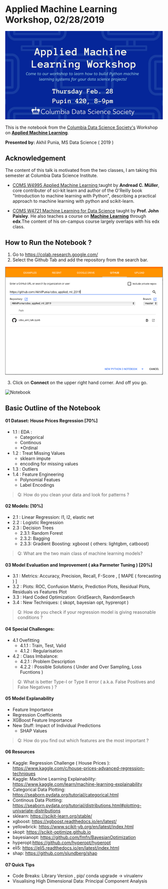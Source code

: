 # Applied Machine Learning Workshop, 02/28/2019

![Workshop Poster](/fig/workshop_poster.jpg)

This is the notebook from the [Columbia Data Science Society's](https://www.facebook.com/cdsscu/) Workshop on [**Applied Machine Learning**](https://www.facebook.com/events/247226822888651/).

**Presented by:** Akhil Punia, MS Data Science ( 2019 )

## Acknowledgement
The content of this talk is motivated from the two classes, I am taking this semester at Columbia Data Science Institute.

- [COMS W4995 Applied Machine Learning ](http://www.cs.columbia.edu/~amueller/comsw4995s19/schedule/) taught by **Andread C. Müller**, core contributer of sci-kit learn and author of the O'Reilly book "Introduction to machine learning with Python", describing a practical approach to machine learning with python and scikit-learn. 

- [COMS W4721 Machine Learning for Data Science](http://www.columbia.edu/~jwp2128/Teaching/W4721/Spring2019/W4721Spring2019.html) taught by **Prof. John Paisley**. He also teaches a course on [**Machine Learning**](https://www.edx.org/course/machine-learning-columbiax-csmm-102x-0) through **edx**.The content of his on-campus course largely overlaps with his edx class.


## How to Run the Notebook ?

1. Go to https://colab.research.google.com/
2. Select the Github Tab and add the repository from the search bar.

![Connect Notebook](/fig/connect_nb.png)

3. Click on **Connect** on the upper right hand corner. And off you go.

![ Notebook](/fig/baisc_nb.png)

## Basic Outline of the Notebook

#### 01 Dataset: House Prices Regression [70%]
  - 1.1 : EDA : 
    - Categorical 
    - Continous 
    - *Ordinal
  - 1.2 : Treat Missing Values
    - sklearn impute
    - encoding for missing values 
  - 1.3 : Outliers
  - 1.4 : Feature Engineering
    - Polynomial Featues
    - Label Encodings
 
> Q: How do you clean your data and look for patterns ?

#### 02 Models: [10%] 
  - 2.1 : Linear Regression: l1, l2, elastic net
  - 2.2 : Logistic Regression
  - 2.3 : Decision Trees
    - 2.3.1: Random Forest
    - 2.3.2: Bagging
    - 2.3.3: Gradient Boosting: xgboost ( others: lightgbm,  catboost)

> Q: What are the two main class of machine learning models?

#### 03 Model Evaluation and Improvement ( aka Parmeter Tuning ) [20%]
  - 3.1 : Metrics: Accuracy, Precision, Recall, F-Score , [ MAPE ( forecasting ) ]
  - 3.2 : Plots:  ROC, Confusion Matrix, Prediction Plots, Residual Plots, Residuals vs Features Plot
  - 3.3 : Hard Coded Optimization: GridSearch, RandomSearch
  - 3.4 : New Techniques: ( skopt, bayesian opt, hypreropt )
  
> Q: How do you check if your regression model is giving reasonable conditions ?

#### 04 Special Challenges: 
  - 4.1 Ovefitting
    - 4.1.1 : Train, Test, Valid
    - 4.1.2 : Regularisation
  - 4.2 : Class Imbalance: 
    - 4.2.1 : Problem Description
    - 4.2.2 : Possible Solutions ( Under and Over Sampling, Loss Fucntions )

> Q: What is better Type-I or Type II error ( a.k.a. False Positives and False Negatives ) ? 

#### 05 Model Explanability
  - Feature Importance  
  - Regression Coefficients
  - XGBoost Feature Importance
  - New Stuff: Impact of Individual Predictions
    - SHAP Values
> Q: How do you find out which features are the most important ?

#### 06 Resources
  - Kaggle: Regression Challenge ( House Prices ): https://www.kaggle.com/c/house-prices-advanced-regression-techniques
  - Kaggle: Machine Learning Explainability: https://www.kaggle.com/learn/machine-learning-explainability
  - Categorical Data Plotting: https://seaborn.pydata.org/tutorial/categorical.html
  - Continous Data Plotting: https://seaborn.pydata.org/tutorial/distributions.html#plotting-univariate-distributions
  - sklearn: https://scikit-learn.org/stable/
  - xgboost: https://xgboost.readthedocs.io/en/latest/
  - yellowbrick: https://www.scikit-yb.org/en/latest/index.html
  - skopt: https://scikit-optimize.github.io
  - bayesianopt: https://github.com/fmfn/BayesianOptimization
  - hyperopt:https://github.com/hyperopt/hyperopt
  - eli5: https://eli5.readthedocs.io/en/latest/index.html
  - shap: https://github.com/slundberg/shap
  
#### 07 Quick Tips
  - Code Breaks: Library Version , pip/ conda upgrade -> virualenv
  - Visualising High Dimensional Data: Principal Component Analysis
